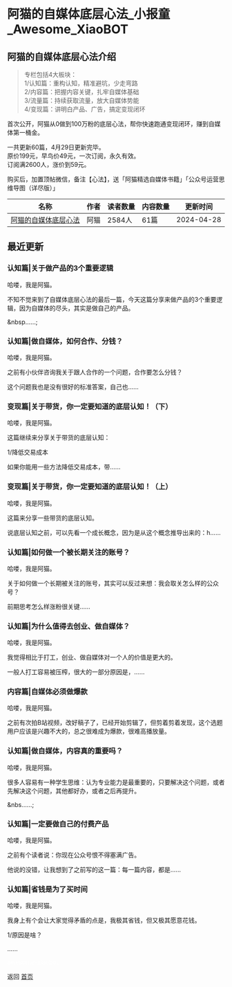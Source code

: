 # 阿猫的自媒体底层心法_小报童_Awesome_XiaoBOT

## 阿猫的自媒体底层心法介绍
> 专栏包括4大板块：    
1/认知篇：重构认知，精准避坑，少走弯路    
2/内容篇：把握内容关键，扎牢自媒体基础    
3/流量篇：持续获取流量，放大自媒体势能    
4/变现篇：讲明白产品、广告，搞定变现闭环    
    
首次公开，阿猫从0做到100万粉的底层心法，帮你快速跑通变现闭环，赚到自媒体第一桶金。    
    
一共更新60篇，4月29日更新完毕。    
原价199元，早鸟价49元，一次订阅，永久有效。    
订阅满2600人，涨价到59元。    
    
购买后，加置顶帖微信，备注【心法】，送「阿猫精选自媒体书籍」「公众号运营思维导图（详尽版）」  
  


|名称|作者|读者数量|内容数量|更新时间|
|---|---|---|---|---|
|[阿猫的自媒体底层心法](https://xiaobot.net/p/IPcat?refer=0b133df9-27dc-423b-8101-639049001c13)|阿猫|2584人|61篇|2024-04-28|

## 最近更新
### 认知篇|关于做产品的3个重要逻辑

哈喽，我是阿猫。



不知不觉来到了自媒体底层心法的最后一篇，今天这篇分享来做产品的3个重要逻辑，因为自媒体的尽头，其实是做自己的产品。

&nbsp......;

### 认知篇|做自媒体，如何合作、分钱？

哈喽，我是阿猫。



之前有小伙伴咨询我关于跟人合作的一个问题，合作要怎么分钱？



这个问题我也是没有很好的标准答案，自己也......

### 变现篇|关于带货，你一定要知道的底层认知！（下）

哈喽，我是阿猫。



这篇继续来分享关于带货的底层认知：



1/降低交易成本

如果你能用一些方法降低交易成本，带......

### 变现篇|关于带货，你一定要知道的底层认知！（上）

哈喽，我是阿猫。



这篇来分享一些带货的底层认知。



说底层认知之前，可以先看一个成长概念，因为是从这个概念推导出来的：h......

### 认知篇|如何做一个被长期关注的账号？

哈喽，我是阿猫。



关于如何做一个长期被关注的账号，其实可以反过来想：我会取关怎么样的公众号？



前期思考怎么样涨粉很关键......

### 认知篇|为什么值得去创业、做自媒体？

哈喽，我是阿猫。



我觉得相比于打工，创业、做自媒体对一个人的价值是更大的。



一般人打工容易被压榨，很大的一部分原因是，......

### 内容篇|自媒体必须做爆款

哈喽，我是阿猫。



之前有次拍B站视频，改好稿子了，已经开始剪辑了，但剪着剪着发现，这个选题用户应该是兴趣不大的，总之很难成为爆款，很难高播放量。

### 认知篇|做自媒体，内容真的重要吗？

哈喽，我是阿猫。



很多人容易有一种学生思维：认为专业能力是最重要的，只要解决这个问题，或者先解决这个问题，其他都好办，或者之后再提升。

&nbs......;

### 认知篇|一定要做自己的付费产品

哈喽，我是阿猫。



之前有个读者说：你现在公众号恨不得塞满广告。



他说的没错，让我想到了之前写的这一篇：每一篇内容，都是......

### 认知篇|省钱是为了买时间

哈喽，我是阿猫。



我身上有个会让大家觉得矛盾的点是，我极其省钱，但又极其愿意花钱。



1/原因是啥？



......


<a href="https://github.com/Reno9527/awesome-xiaobot" style="color: white; text-decoration: none;">awesome-xiaobot</a>

返回 [首页](../README.md)
